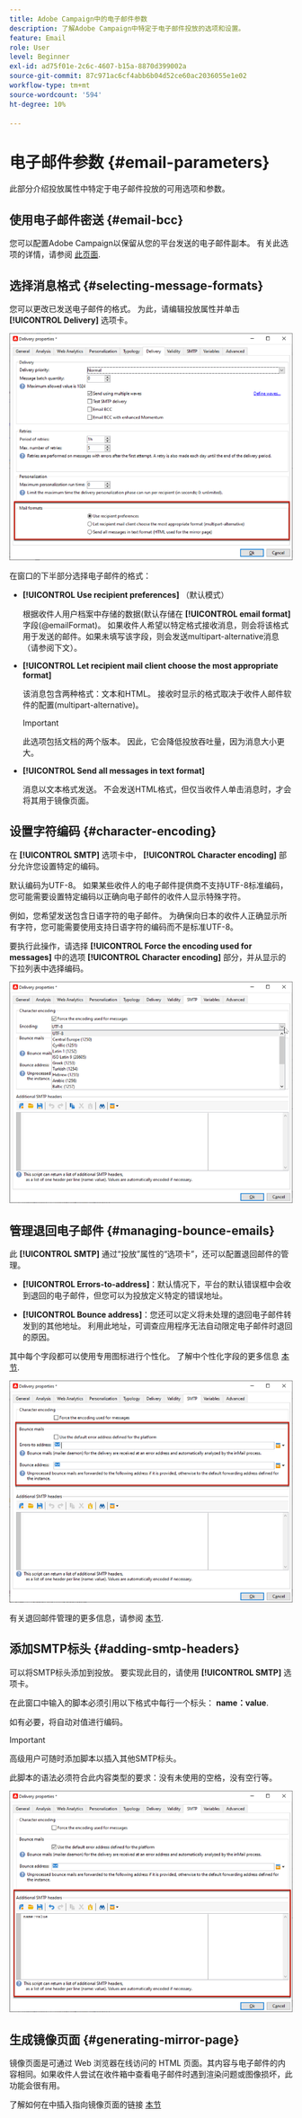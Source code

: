 ```yaml
---
title: Adobe Campaign中的电子邮件参数
description: 了解Adobe Campaign中特定于电子邮件投放的选项和设置。
feature: Email
role: User
level: Beginner
exl-id: ad75f01e-2c6c-4607-b15a-8870d399002a
source-git-commit: 87c971ac6cf4abb6b04d52ce60ac2036055e1e02
workflow-type: tm+mt
source-wordcount: '594'
ht-degree: 10%

---
```


# 电子邮件参数 {#email-parameters}

此部分介绍投放属性中特定于电子邮件投放的可用选项和参数。

## 使用电子邮件密送 {#email-bcc}

您可以配置Adobe Campaign以保留从您的平台发送的电子邮件副本。 有关此选项的详情，请参阅 [此页面](email-bcc.md).

## 选择消息格式 {#selecting-message-formats}

您可以更改已发送电子邮件的格式。 为此，请编辑投放属性并单击 **[!UICONTROL Delivery]** 选项卡。

![](assets/email-message-format.png)

在窗口的下半部分选择电子邮件的格式：

* **[!UICONTROL Use recipient preferences]** （默认模式）

  根据收件人用户档案中存储的数据(默认存储在 **[!UICONTROL email format]** 字段(@emailFormat)。 如果收件人希望以特定格式接收消息，则会将该格式用于发送的邮件。如果未填写该字段，则会发送multipart-alternative消息（请参阅下文）。

* **[!UICONTROL Let recipient mail client choose the most appropriate format]**

  该消息包含两种格式：文本和HTML。 接收时显示的格式取决于收件人邮件软件的配置(multipart-alternative)。

  >[!IMPORTANT]
  >
  >此选项包括文档的两个版本。 因此，它会降低投放吞吐量，因为消息大小更大。

* **[!UICONTROL Send all messages in text format]**

  消息以文本格式发送。 不会发送HTML格式，但仅当收件人单击消息时，才会将其用于镜像页面。

<!--
>[!NOTE]
>
>For more on defining the email content, see [this section]().-->

## 设置字符编码 {#character-encoding}

在 **[!UICONTROL SMTP]** 选项卡中， **[!UICONTROL Character encoding]** 部分允许您设置特定的编码。

默认编码为UTF-8。 如果某些收件人的电子邮件提供商不支持UTF-8标准编码，您可能需要设置特定编码以正确向电子邮件的收件人显示特殊字符。

例如，您希望发送包含日语字符的电子邮件。 为确保向日本的收件人正确显示所有字符，您可能需要使用支持日语字符的编码而不是标准UTF-8。

要执行此操作，请选择 **[!UICONTROL Force the encoding used for messages]** 中的选项 **[!UICONTROL Character encoding]** 部分，并从显示的下拉列表中选择编码。

![](assets/email-smtp-encoding.png)

## 管理退回电子邮件 {#managing-bounce-emails}

此 **[!UICONTROL SMTP]** 通过“投放”属性的“选项卡”，还可以配置退回邮件的管理。

* **[!UICONTROL Errors-to-address]**：默认情况下，平台的默认错误框中会收到退回的电子邮件，但您可以为投放定义特定的错误地址。

* **[!UICONTROL Bounce address]**：您还可以定义将未处理的退回电子邮件转发到的其他地址。 利用此地址，可调查应用程序无法自动限定电子邮件时退回的原因。

其中每个字段都可以使用专用图标进行个性化。 了解中个性化字段的更多信息 [本节](personalization-fields.md).

![](assets/email-smtp-bounce.png)

有关退回邮件管理的更多信息，请参阅 [本节](delivery-failures.md#bounce-mail-management).

## 添加SMTP标头 {#adding-smtp-headers}

可以将SMTP标头添加到投放。 要实现此目的，请使用 **[!UICONTROL SMTP]** 选项卡。

在此窗口中输入的脚本必须引用以下格式中每行一个标头： **name：value**.

如有必要，将自动对值进行编码。

>[!IMPORTANT]
>
>高级用户可随时添加脚本以插入其他SMTP标头。
>
>此脚本的语法必须符合此内容类型的要求：没有未使用的空格，没有空行等。

![](assets/email-smtp-headers.png)


## 生成镜像页面 {#generating-mirror-page}

镜像页面是可通过 Web 浏览器在线访问的 HTML 页面。其内容与电子邮件的内容相同。如果收件人尝试在收件箱中查看电子邮件时遇到渲染问题或图像损坏，此功能会很有用。

了解如何在中插入指向镜像页面的链接 [本节](mirror-page.md)
